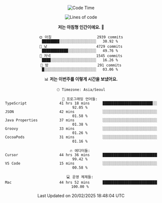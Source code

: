 <div align="center">

<br />

 <!--START_SECTION:waka-->
![Code Time](http://img.shields.io/badge/Code%20Time-4%2C238%20hrs%2016%20mins-blue)

![Lines of code](https://img.shields.io/badge/%EC%A0%80%EB%8A%94%20%EC%97%AC%ED%83%9C%EA%B9%8C%EC%A7%80%20-5.0%20million%20%EC%A4%84%EC%9D%98%20%EC%BD%94%EB%93%9C%EB%A5%BC%20%EC%9E%91%EC%84%B1%ED%96%88%EC%96%B4%EC%9A%94.-blue)

**저는 아침형 인간이에요. 🐤** 

```text
🌞 아침                     2939 commits        ████████░░░░░░░░░░░░░░░░░   30.92 % 
🌆 낮　                     4729 commits        ████████████░░░░░░░░░░░░░   49.76 % 
🌃 저녁                     1545 commits        ████░░░░░░░░░░░░░░░░░░░░░   16.26 % 
🌙 밤　                     291 commits         █░░░░░░░░░░░░░░░░░░░░░░░░   03.06 % 
```


📊 **저는 이번주를 이렇게 시간을 보냈어요.** 

```text
🕑︎ Timezone: Asia/Seoul

💬 프로그래밍 언어들: 
TypeScript               41 hrs 18 mins      ███████████████████████░░   92.05 % 
JSON                     42 mins             ░░░░░░░░░░░░░░░░░░░░░░░░░   01.58 % 
Java Properties          37 mins             ░░░░░░░░░░░░░░░░░░░░░░░░░   01.38 % 
Groovy                   33 mins             ░░░░░░░░░░░░░░░░░░░░░░░░░   01.26 % 
CocoaPods                31 mins             ░░░░░░░░░░░░░░░░░░░░░░░░░   01.16 % 

🔥 에디터들: 
Cursor                   44 hrs 36 mins      █████████████████████████   99.42 % 
VS Code                  15 mins             ░░░░░░░░░░░░░░░░░░░░░░░░░   00.58 % 

💻 운영 체제들: 
Mac                      44 hrs 52 mins      █████████████████████████   100.00 % 
```


 Last Updated on 20/02/2025 18:48:04 UTC
<!--END_SECTION:waka-->

</div>

